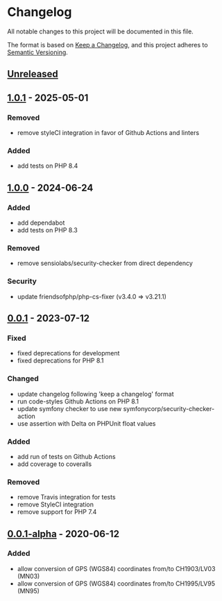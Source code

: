 # Changelog
All notable changes to this project will be documented in this file.

The format is based on [Keep a Changelog](https://keepachangelog.com/en/1.0.0/),
and this project adheres to [Semantic Versioning](https://semver.org/spec/v2.0.0.html).

## [Unreleased]

## [1.0.1] - 2025-05-01
### Removed
- remove styleCI integration in favor of Github Actions and linters

### Added
- add tests on PHP 8.4

## [1.0.0] - 2024-06-24
### Added
- add dependabot
- add tests on PHP 8.3

### Removed
- remove sensiolabs/security-checker from direct dependency

### Security
- update friendsofphp/php-cs-fixer (v3.4.0 => v3.21.1)

## [0.0.1] - 2023-07-12
### Fixed
- fixed deprecations for development
- fixed deprecations for PHP 8.1

### Changed
- update changelog following 'keep a changelog' format
- run code-styles Github Actions on PHP 8.1
- update symfony checker to use new symfonycorp/security-checker-action
- use assertion with Delta on PHPUnit float values

### Added
- add run of tests on Github Actions
- add coverage to coveralls

### Removed
- remove Travis integration for tests
- remove StyleCI integration
- remove support for PHP 7.4

## [0.0.1-alpha] - 2020-06-12
### Added
- allow conversion of GPS (WGS84) coordinates from/to CH1903/LV03 (MN03)
- allow conversion of GPS (WGS84) coordinates from/to CH1995/LV95 (MN95)

[Unreleased]: https://github.com/antistatique/swisstopo/compare/1.0.1...HEAD
[1.0.1]: https://github.com/antistatique/swisstopo/compare/1.0.0...1.0.1
[1.0.0]: https://github.com/antistatique/swisstopo/compare/0.0.1...1.0.0
[0.0.1]: https://github.com/antistatique/swisstopo/compare/0.0.1-alpha...v0.0.1
[0.0.1-alpha]: https://github.com/antistatique/swisstopo/releases/tag/0.0.1-alpha
